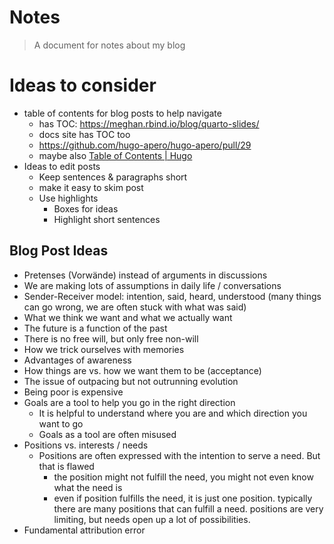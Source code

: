 # Notes

> A document for notes about my blog

# Ideas to consider

-   table of contents for blog posts to help navigate
    -   has TOC: <https://meghan.rbind.io/blog/quarto-slides/>
    -   docs site has TOC too
    -   <https://github.com/hugo-apero/hugo-apero/pull/29>
    -   maybe also [Table of Contents \| Hugo](https://gohugo.io/content-management/toc/)
-   Ideas to edit posts
    -   Keep sentences & paragraphs short
    -   make it easy to skim post
    -   Use highlights
        -   Boxes for ideas
        -   Highlight short sentences

## Blog Post Ideas

-   Pretenses (Vorwände) instead of arguments in discussions
-   We are making lots of assumptions in daily life / conversations
-   Sender-Receiver model: intention, said, heard, understood (many things can go wrong, we are often stuck with what was said)
-   What we think we want and what we actually want
-   The future is a function of the past
-   There is no free will, but only free non-will
-   How we trick ourselves with memories
-   Advantages of awareness
-   How things are vs. how we want them to be (acceptance)
-   The issue of outpacing but not outrunning evolution
-   Being poor is expensive
-   Goals are a tool to help you go in the right direction
    -   It is helpful to understand where you are and which direction you want to go
    -   Goals as a tool are often misused
-   Positions vs. interests / needs
    -   Positions are often expressed with the intention to serve a need. But that is flawed
        -   the position might not fulfill the need, you might not even know what the need is
        -   even if position fulfills the need, it is just one position. typically there are many positions that can fulfill a need. positions are very limiting, but needs open up a lot of possibilities.
-   Fundamental attribution error 
